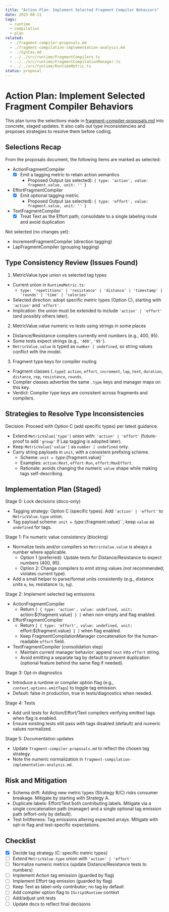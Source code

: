 ```yaml
---
title: "Action Plan: Implement Selected Fragment Compiler Behaviors"
date: 2025-08-11
tags:
  - runtime
  - compilation
  - plan
related:
  - ./fragment-compiler-proposals.md
  - ./fragment-compilation-implementation-analysis.md
  - ../Syntax.md
  - ../../src/runtime/FragmentCompilers.ts
  - ../../src/runtime/FragmentCompilationManager.ts
  - ../../src/runtime/RuntimeMetric.ts
status: proposal
---
```


# Action Plan: Implement Selected Fragment Compiler Behaviors

This plan turns the selections made in [fragment-compiler-proposals.md](./fragment-compiler-proposals.md) into concrete, staged updates. It also calls out type inconsistencies and proposes strategies to resolve them before coding.

## Selections Recap

From the proposals document, the following items are marked as selected:

- ActionFragmentCompiler
  - [x] Emit a tagging metric to retain action semantics
    - Proposed Output (as selected): `{ type: 'action', value: fragment.value, unit: '' }`
- EffortFragmentCompiler
  - [x] Emit optional tagging metric
    - Proposed Output (as selected): `{ type: 'effort', value: fragment.value, unit: '' }`
- TextFragmentCompiler
  - [x] Treat Text as the Effort path; consolidate to a single labeling route and avoid duplication

Not selected (no changes yet):
- IncrementFragmentCompiler (direction tagging)
- LapFragmentCompiler (grouping tagging)

## Type Consistency Review (Issues Found)

1) MetricValue.type union vs selected tag types
- Current union in `RuntimeMetric.ts`:
  - `type: 'repetitions' | 'resistance' | 'distance' | 'timestamp' | 'rounds' | 'time' | 'calories'`
- Selected direction: adopt specific metric types (Option C), starting with `'action'` and `'effort'`.
- Implication: the union must be extended to include `'action' | 'effort'` (and possibly others later).

2) MetricValue.value numeric vs tests using strings in some places
- Distance/Resistance compilers currently emit numbers (e.g., 400, 95).
- Some tests expect strings (e.g., `'400'`, `'95'`).
- `MetricValue.value` is typed as `number | undefined`, so string values conflict with the model.

3) Fragment type keys for compiler routing
- Fragment classes (`.type`): `action`, `effort`, `increment`, `lap`, `text`, `duration`, `distance`, `rep`, `resistance`, `rounds`.
- Compiler classes advertise the same `.type` keys and manager maps on this key.
- Verdict: Compiler type keys are consistent across fragments and compilers.

## Strategies to Resolve Type Inconsistencies

Decision: Proceed with Option C (add specific types) per latest guidance.

- Extend `MetricValue['type']` union with: `'action' | 'effort'` (future-proof to add `'group'` if Lap tagging is adopted later).
- Keep `MetricValue['value']` as `number | undefined` only.
- Carry string payloads in `unit`, with a consistent prefixing scheme.
  - Scheme: `unit = `${type}:${fragment.value}``
  - Examples: `action:Rest`, `effort:Run`, `effort:MaxEffort`.
  - Rationale: avoids changing the numeric `value` shape while making tags self-describing.

## Implementation Plan (Staged)

Stage 0: Lock decisions (docs-only)
- Tagging strategy: Option C (specific types). Add `'action' | 'effort'` to `MetricValue.type` union.
- Tag payload scheme: `unit = `${type}:${fragment.value}``; keep `value` as `undefined` for tags.

Stage 1: Fix numeric value consistency (blocking)
- Normalize tests and/or compilers so `MetricValue.value` is always a number where applicable.
  - Option 1 (preferred): Update tests for Distance/Resistance to expect numbers (400, 95).
  - Option 2: Change compilers to emit string values (not recommended; violates current type).
- Add a small helper to parse/format units consistently (e.g., distance units `m`, `km`; resistance `lb`, `kg`).

Stage 2: Implement selected tag emissions
- ActionFragmentCompiler
  - Return `[ { type: 'action', value: undefined, unit: `action:${fragment.value}` } ]` when non-empty and flag enabled.
- EffortFragmentCompiler
  - Return `[ { type: 'effort', value: undefined, unit: `effort:${fragment.value}` } ]` when flag enabled.
  - Keep FragmentCompilationManager concatenation for the human-readable `effort` field.
- TextFragmentCompiler (consolidation step)
  - Maintain current manager behavior: append `text` into `effort` string.
  - Avoid emitting a separate tag by default to prevent duplication (optional feature behind the same flag if needed).

Stage 3: Opt-in diagnostics
- Introduce a runtime or compiler option flag (e.g., `context.options.emitTags`) to toggle tag emission.
- Default: false in production, true in tests/diagnostics when needed.

Stage 4: Tests
- Add unit tests for Action/Effort/Text compilers verifying emitted tags when flag is enabled.
- Ensure existing tests still pass with tags disabled (default) and numeric values normalized.

Stage 5: Documentation updates
- Update `fragment-compiler-proposals.md` to reflect the chosen tag strategy.
- Note the numeric normalization in `fragment-compilation-implementation-analysis.md`.

## Risk and Mitigation

- Schema drift: Adding new metric types (Strategy B/C) risks consumer breakage. Mitigate by starting with Strategy A.
- Duplicate labels: Effort/Text both contributing labels. Mitigate via a single concatenation path (manager) and a single optional tag emission path (effort-only by default).
- Test brittleness: Tag emissions altering expected arrays. Mitigate with opt-in flag and test-specific expectations.

## Checklist

- [x] Decide tag strategy (C: specific metric types)
- [ ] Extend `MetricValue.type` union with `'action' | 'effort'`
- [ ] Normalize numeric metrics (update Distance/Resistance tests to numbers)
- [ ] Implement Action tag emission (guarded by flag)
- [ ] Implement Effort tag emission (guarded by flag)
- [ ] Keep Text as label-only contributor; no tag by default
- [ ] Add compiler option flag to `IScriptRuntime` context
- [ ] Add/adjust unit tests
- [ ] Update docs to reflect final decisions
